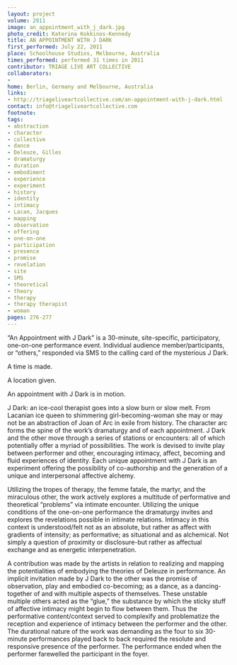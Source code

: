 ```yaml
---
layout: project
volume: 2011
image: an_appointment_with_j_dark.jpg
photo_credit: Katerina Kokkinos-Kennedy
title: AN APPOINTMENT WITH J DARK
first_performed: July 22, 2011
place: Schoolhouse Studios, Melbourne, Australia
times_performed: performed 31 times in 2011
contributor: TRIAGE LIVE ART COLLECTIVE
collaborators:
-
home: Berlin, Germany and Melbourne, Australia
links:
- http://triageliveartcollective.com/an-appointment-with-j-dark.html
contact: info@triageliveartcollective.com
footnote:
tags:
- abstraction
- character
- collective
- dance
- Deleuze, Gilles
- dramaturgy
- duration
- embodiment
- experience
- experiment
- history
- identity
- intimacy
- Lacan, Jacques
- mapping
- observation
- offering
- one-on-one
- participation
- presence
- promise
- revelation
- site
- SMS
- theoretical
- theory
- therapy
- therapy therapist
- woman
pages: 276-277
---
```


“An Appointment with J Dark” is a 30-minute, site-specific, participatory, one-on-one performance event. Individual audience member/participants, or “others,” responded via SMS to the calling card of the mysterious J Dark.

A time is made.

A location given.

An appointment with J Dark is in motion.

J Dark: an ice-cool therapist goes into a slow burn or slow melt. From Lacanian ice queen to shimmering girl-becoming-woman she may or may not be an abstraction of Joan of Arc in exile from history. The character arc forms the spine of the work’s dramaturgy and of each appointment. J Dark and the other move through a series of stations or encounters: all of which potentially offer a myriad of possibilities. The work is devised to invite play between performer and other, encouraging intimacy, affect, becoming and fluid experiences of identity. Each unique appointment with J Dark is an experiment offering the possibility of co-authorship and the generation of a unique and interpersonal affective alchemy.

Utilizing the tropes of therapy, the femme fatale, the martyr, and the miraculous other, the work actively explores a multitude of performative and theoretical “problems” via intimate encounter. Utilizing the unique conditions of the one-on-one performance the dramaturgy invites and explores the revelations possible in intimate relations. Intimacy in this context is understood/felt not as an absolute, but rather as affect with gradients of intensity; as performative; as situational and as alchemical. Not simply a question of proximity or disclosure-but rather as affectual exchange and as energetic interpenetration.

A contribution was made by the artists in relation to realizing and mapping the potentialities of embodying the theories of Deleuze in performance. An implicit invitation made by J Dark to the other was the promise of observation, play and embodied co-becoming; as a dance, as a dancing-together of and with multiple aspects of themselves. These unstable multiple others acted as the “glue,” the substance by which the sticky stuff of affective intimacy might begin to flow between them. Thus the performative content/context served to complexify and problematize the reception and experience of intimacy between the performer and the other. The durational nature of the work was demanding as the four to six 30-minute performances played back to back required the resolute and responsive presence of the performer. The performance ended when the performer farewelled the participant in the foyer.
